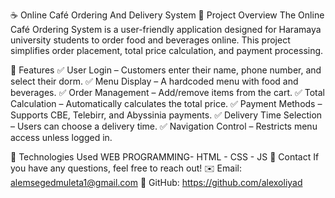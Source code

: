 ☕ Online Café Ordering And Delivery System
📝 Project Overview
The Online Café Ordering System is a user-friendly application designed for Haramaya university students to order food and beverages online. This project simplifies order placement, total price calculation, and payment processing.

🎯 Features
✅ User Login – Customers enter their name, phone number, and select their dorm.
✅ Menu Display – A hardcoded menu with food and beverages.
✅ Order Management – Add/remove items from the cart.
✅ Total Calculation – Automatically calculates the total price.
✅ Payment Methods – Supports CBE, Telebirr, and Abyssinia payments.
✅ Delivery Time Selection – Users can choose a delivery time.
✅ Navigation Control – Restricts menu access unless logged in.

🔧 Technologies Used
WEB PROGRAMMING- HTML
               - CSS
               - JS
📧 Contact If you have any questions, feel free to reach out! ✉️ Email: alemsegedmuleta1@gmail.com 🔗 GitHub: https://github.com/alexoliyad
